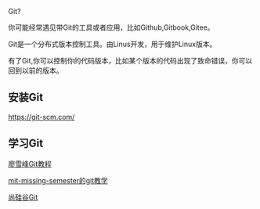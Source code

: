Git?

你可能经常遇见带Git的工具或者应用，比如Github,Gitbook,Gitee。

Git是一个分布式版本控制工具。由Linus开发，用于维护Linux版本。

有了Git,你可以控制你的代码版本，比如某个版本的代码出现了致命错误，你可以回到以前的版本。

## 安装Git

https://git-scm.com/

## 学习Git

[廖雪峰Git教程](https://www.liaoxuefeng.com/wiki/896043488029600/896067008724000)

[mit-missing-semester的git教学](https://missing.csail.mit.edu/2020/version-control/)

[尚硅谷Git](https://www.bilibili.com/video/BV1vy4y1s7k6?spm_id_from=333.337.search-card.all.click)